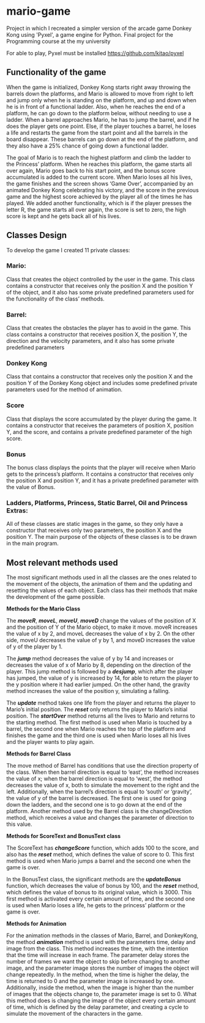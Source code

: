 # mario-game
Project in which I recreated a simpler version of the arcade game Donkey Kong using 'Pyxel', a game engine for Python. 
Final project for the Programming course at the my university

For able to play, Pyxel must be installed https://github.com/kitao/pyxel

## Functionality of the game 

When the game is initialized, Donkey Kong starts right away throwing the barrels down the platforms, and Mario is allowed to move from right to left and jump only when he is standing on the platform, and up and down when he is in front of a functional ladder. Also, when he reaches the end of a platform, he can go down to the platform below, without needing to use a ladder. When a barrel approaches Mario, he has to jump the barrel, and if he does the player gets one point. Else, if the player touches a barrel, he loses a life and restarts the game from the start point and all the barrels in the board disappear. These barrels can go down at the end of the platform, and they also have a 25% chance of going down a functional ladder.

The goal of Mario is to reach the highest platform and climb the ladder to the Princess’ platform. When he reaches this platform, the game starts all over again, Mario goes back to his start point, and the bonus score accumulated is added to the current score. When Mario loses all his lives, the game finishes and the screen shows ‘Game Over’, accompanied by an animated Donkey Kong celebrating his victory, and the score in the previous game and the highest score achieved by the player all of the times he has played. We added another functionality, which is if the player presses the letter R, the game starts all over again, the score is set to zero, the high score is kept and he gets back all of his lives. 

## Classes Design
To develop the game I created 11 private classes: 

### Mario: 
Class that creates the object controlled by the user in the game. This class contains a constructor that receives only the position X and the position Y of the object, and it also has some private predefined parameters used for the functionality of the class’ methods. 
### Barrel:
Class that creates the obstacles the player has to avoid in the game. This class contains a constructor that receives position X, the position Y, the direction and the velocity parameters, and it also has some private predefined parameters
### Donkey Kong 
Class that contains a constructor that receives only the position X and the position Y of the Donkey Kong object and includes some predefined private parameters used for the method of animation. 
### Score
Class that displays the score accumulated by the player during the game. It contains a constructor that receives the parameters of position X, position Y, and the score, and contains a private predefined parameter of the high score.
### Bonus
The bonus class displays the points that the player will receive when Mario gets to the princess’s platform. It contains a constructor that receives only the position X and position Y, and it has a private predefined parameter with the value of Bonus. 
### Ladders, Platforms, Princess, Static Barrel, Oil and Princess Extras:
All of these classes are static images in the game, so they only have a constructor that receives only two parameters, the position X and the position Y. The main purpose of the objects of these classes is to be drawn in the main program. 


## Most relevant methods used
The most significant methods used in all the classes are the ones related to the movement of the objects, the animation of them and the updating and resetting the values of each object. Each class has their methods that make the development of the game possible. 

**Methods for the Mario Class**

The ***moveR***, ***moveL***, ***moveU***, ***moveD*** change the values of the position of X and the position of Y of the Mario object, to make it move. moveR increases the value of x by 2, and moveL decreases the value of x by 2. On the other side, moveU decreases the value of y by 1, and moveD increases the value of y of the player by 1. 

The ***jump*** method decreases the value of y by 14 and increases or decreases the value of x of Mario by 8, depending on the direction of the player. This jump method is followed by a ***desjump***, which after the player has jumped, the value of y is increased by 14, for able to return the player to the y position where it had earlier jumped. On the other hand, the gravity method increases the value of the position y, simulating a falling. 

The ***update*** method takes one life from the player and returns the player to Mario’s initial position. The ***reset*** only returns the player to Mario’s initial position. The ***startOver*** method returns all the lives to Mario and returns to the starting method. The first method is used when Mario is touched by a barrel, the second one when Mario reaches the top of the platform and finishes the game and the third one is used when Mario loses all his lives and the player wants to play again. 

**Methods for Barrel Class**

The move method of Barrel has conditions that use the direction property of the class. When then barrel direction is equal to ‘east’, the method increases the value of x; when the barrel direction is equal to ‘west’, the method decreases the value of x, both to simulate the movement to the right and the left. Additionally, when the barrel’s direction is equal to ‘south’ or ‘gravity’, the value of y of the barrel is decreased. The first one is used for going down the ladders, and the second one is to go down at the end of the platform. Another method used by the Barrel class is the changeDirection method, which receives a value and changes the parameter of direction to this value.

**Methods for ScoreText and BonusText class**

The ScoreText has ***changeScore*** function, which adds 100 to the score, and also has the ***reset*** method, which defines the value of score to 0. This first method is used when Mario jumps a barrel and the second one when the game is over. 

In the BonusText class, the significant methods are the ***updateBonus*** function, which decreases the value of bonus by 100, and the ***reset*** method, which defines the value of bonus to its original value, which is 3000. This first method is activated every certain amount of time, and the second one is used when Mario loses a life, he gets to the princess’ platform or the game is over.

**Methods for Animation**

For the animation methods in the classes of Mario, Barrel, and DonkeyKong, the method ***animation*** method is used with the parameters time, delay and image from the class. This method increases the time, with the intention that the time will increase in each frame. The parameter delay stores the number of frames we want the object to skip before changing to another image, and the parameter image stores the number of images the object will change repeatedly. In the method, when the time is higher the delay, the time is returned to 0 and the parameter image is increased by one. Additionally, inside the method, when the image is higher than the number of images that the objects change to, the parameter image is set to 0. What this method does is changing the image of the object every certain amount of time, which is defined by the delay parameter, and creating a cycle to simulate the movement of the characters in the game. 


